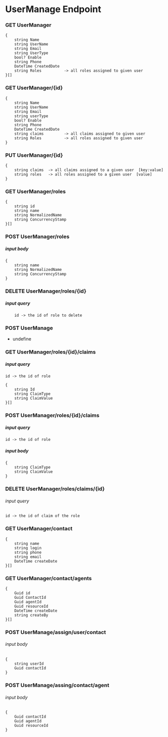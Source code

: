 # UserManage Endpoint

### GET UserManager
```
{
    string Name
    string UserName
    string Email
    string UserType
    bool? Enable
    string Phone
    DateTime CreatedDate
    string Roles          -> all roles assigned to given user
}[]
```

### GET UserManager/{id}
```
{
    string Name
    string UserName
    string Email
    string userType
    bool? Enable
    string Phone
    DateTime CreatedDate
    string claims         -> all claims assigned to given user 
    string Roles          -> all roles assigned to given user
}
```

### PUT UserManager/{id}
```
{
    string claims  -> all claims assigned to a given user  [key:value]
    string roles   -> all roles assigned to a given user  [value]
}
```

### GET UserManager/roles
```
{
    string id 
    string name 
    string NormalizedName
    string ConcurrencyStamp
}[]
```

### POST UserManager/roles
##### input body
```
{
    string name 
    string NormalizedName
    string ConcurrencyStamp
}
```

### DELETE UserManager/roles/{id}
##### input query
```
    id -> the id of role to delete 
```
### POST UserManage
   - undefine 

### GET UserManager/roles/{id}/claims
##### input query 
```
id -> the id of role
``` 
```
{
    string Id 
    string ClaimType 
    string ClaimValue
}[]
```

### POST UserManager/roles/{id}/claims
##### input query 
```
id -> the id of role
``` 
##### input body
```
{
    string ClaimType 
    string ClaimValue
}
```

### DELETE UserManager/roles/claims/{id}
###### input query
```
id -> the id of claim of the role 
```


### GET UserManager/contact

```
{
    string name
    string login 
    string phone 
    string email 
    DateTime createDate 
}[]
```

### GET UserManager/contact/agents
```
{
    Guid id 
    Guid ContactId 
    Guid agentId 
    Guid resourceId
    DateTime createDate 
    string createBy  
}[]
```

### POST UserManage/assign/user/contact
###### input body 
```
{
    string userId 
    Guid contactId
}
```


### POST UserManage/assing/contact/agent
###### input body 
```
{
    Guid contactId 
    Guid agentId 
    Guid resourceId 
}
```
